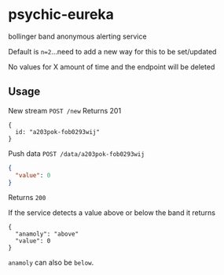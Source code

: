 # psychic-eureka
bollinger band anonymous alerting service

Default is `n=2`...need to add a new way for this to be set/updated

No values for X amount of time and the endpoint will be deleted

## Usage
New stream
`POST /new`
Returns 201
```
{
  id: "a203pok-fob0293wij"
}
```

Push data
`POST /data/a203pok-fob0293wij`
```json
{
  "value": 0
}
```
Returns `200`

If the service detects a value above or below the band it returns
```
{
  "anamoly": "above"
  "value": 0
}
```

`anamoly` can also be `below`.
  
